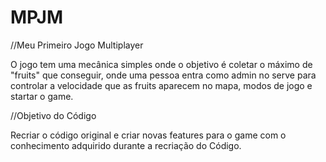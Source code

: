 # MPJM

//Meu Primeiro Jogo Multiplayer  

O jogo tem uma mecânica simples onde o objetivo é coletar o máximo de "fruits" que conseguir, onde uma pessoa entra como admin no serve para controlar a velocidade que as fruits aparecem no mapa, modos de jogo e startar o game.

//Objetivo do Código  

Recriar o código original e criar novas features para o game com o conhecimento adquirido durante a recriação do Código.
